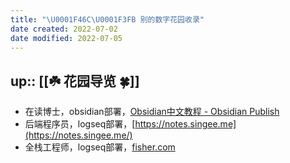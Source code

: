 ```yaml
---
title: "\U0001F46C\U0001F3FB 别的数字花园收录"
date created: 2022-07-02
date modified: 2022-07-05
---
```


up:: [[☘️ 花园导览 🍀]]
- 
- 在读博士，obsidian部署，[Obsidian中文教程 - Obsidian Publish](https://publish.obsidian.md/chinesehelp)
- 后端程序员，logseq部署，[https://notes.singee.me](https://notes.singee.me/)
- 全栈工程师，logseq部署，[fisher.com](https://logseq.fishyer.com/)
